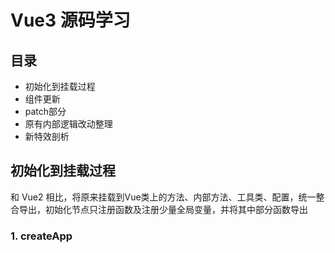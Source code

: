 # Vue3 源码学习

## 目录

- 初始化到挂载过程
- 组件更新
- patch部分
- 原有内部逻辑改动整理
- 新特效剖析

## 初始化到挂载过程

和 Vue2 相比，将原来挂载到Vue类上的方法、内部方法、工具类、配置，统一整合导出，初始化节点只注册函数及注册少量全局变量，并将其中部分函数导出

### 1. createApp

